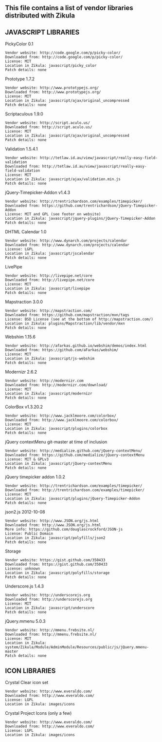 This file contains a list of vendor libraries distributed with Zikula
---------------------------------------------------------------------

JAVASCRIPT LIBRARIES
--------------------

PickyColor 0.1

    Vendor website: http://code.google.com/p/picky-color/
    Downloaded from: http://code.google.com/p/picky-color/
    License: MIT
    Location in Zikula: javascript/picky_color
    Patch details: none

Prototype 1.7.2

    Vendor website: http://www.prototypejs.org/
    Downloaded from: http://www.prototypejs.org/
    License: MIT
    Location in Zikula: javascript/ajax/original_uncompressed
    Patch details: none

Scriptaculous 1.9.0

    Vendor website: http://script.aculo.us/
    Downloaded from: http://script.aculo.us/
    License: MIT
    Location in Zikula: javascript/ajax/original_uncompressed
    Patch details: none

Validation 1.5.4.1

    Vendor website: http://tetlaw.id.au/view/javascript/really-easy-field-validation
    Downloaded from: http://tetlaw.id.au/view/javascript/really-easy-field-validation
    License: MIT
    Location in Zikula: javascript/ajax/validation.min.js
    Patch details: none

jQuery-Timepicker-Addon v1.4.3

    Vendor website: http://trentrichardson.com/examples/timepicker/
    Downloaded from: https://github.com/trentrichardson/jQuery-Timepicker-Addon
    License: MIT and GPL (see footer on website)
    Location in Zikula: javascript/jquery-plugins/jQuery-Timepicker-Addon
    Patch details: none

DHTML Calendar 1.0

    Vendor website: http://www.dynarch.com/projects/calendar
    Downloaded from: http://www.dynarch.com/projects/calendar
    License: LGPL
    Location in Zikula: javascript/jscalendar
    Patch details: none

LivePipe

    Vendor website: http://livepipe.net/core
    Downloaded from: http://livepipe.net/core
    License: MIT
    Location in Zikula: javascript/livepipe
    Patch details: none

Mapstraction 3.0.0

    Vendor website: http://mapstraction.com/
    Downloaded from: https://github.com/mapstraction/mxn/tags
    License: BSD License (see at the bottom of http://mapstraction.com/)
    Location in Zikula: plugins/Mapstraction/lib/vendor/mxn
    Patch details: none

Webshim 1.15.6

    Vendor website: http://afarkas.github.io/webshim/demos/index.html
    Downloaded from: https://github.com/aFarkas/webshim/
    License: MIT
    Location in Zikula: javascript/js-webshim
    Patch details: none

Modernizr 2.6.2

    Vendor website: http://modernizr.com
    Downloaded from: http://modernizr.com/download/
    License: MIT
    Location in Zikula: javascript/modernizr
    Patch details: none

ColorBox v1.3.20.2

    Vendor website: http://www.jacklmoore.com/colorbox/
    Downloaded from: http://www.jacklmoore.com/colorbox/
    License: MIT
    Location in Zikula: javascript/plugins/colorbox
    Patch details: none

jQuery contextMenu git-master at time of inclusion

    Vendor website: http://medialize.github.com/jQuery-contextMenu/
    Downloaded from: https://github.com/medialize/jQuery-contextMenu
    License: MIT & GPLv3
    Location in Zikula: javascript/jQuery-contextMenu
    Patch details: none

jQuery timepicker addon 1.0.2

    Vendor website: http://trentrichardson.com/examples/timepicker/
    Downloaded from: http://trentrichardson.com/examples/timepicker/
    License: MIT
    Location in Zikula: javascript/plugins/jQuery-Timepicker-Addon
    Patch details: none

json2.js 2012-10-08

    Vendor website: http://www.JSON.org/js.html
    Downloaded from: http://www.JSON.org/js.html
    More info: https://github.com/douglascrockford/JSON-js
    License: Public Domain
    Location in Zikula: javascript/polyfills/json2
    Patch details: none

Storage

    Vendor website: https://gist.github.com/350433
    Downloaded from: https://gist.github.com/350433
    License: unknown
    Location in Zikula: javascript/polyfills/storage
    Patch details: none

Underscore.js 1.4.3

    Vendor website: http://underscorejs.org
    Downloaded from: http://underscorejs.org
    License: MIT
    Location in Zikula: javascript/underscore
    Patch details: none

jQuery.mmenu 5.0.3

    Vendor website: http://mmenu.frebsite.nl/
    Downloaded from: http://mmenu.frebsite.nl/
    License: MIT
    Location in Zikula: system/Zikula/Module/AdminModule/Resources/public/js/jQuery.mmenu-master
    Patch details: none

ICON LIBRARIES
--------------

Crystal Clear icon set

    Vendor website: http://www.everaldo.com/
    Downloaded from: http://www.everaldo.com/
    License: LGPL
    Location in Zikula: images/icons

Crystal Project Icons (only a few)

    Vendor website: http://www.everaldo.com/
    Downloaded from: http://www.everaldo.com/
    License: LGPL
    Location in Zikula: images/icons
